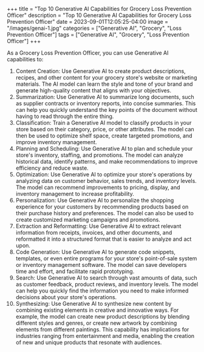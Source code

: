 +++
title = "Top 10 Generative AI Capabilities for Grocery Loss Prevention Officer"
description = "Top 10 Generative AI Capabilities for Grocery Loss Prevention Officer"
date = 2023-09-01T12:05:25-04:00
image = "/images/genai-1.jpg"
categories = ["Generative AI", "Grocery", "Loss Prevention Officer"]
tags = ["Generative AI", "Grocery", "Loss Prevention Officer"]
+++

As a Grocery Loss Prevention Officer, you can use Generative AI capabilities to:

1. Content Creation: Use Generative AI to create product descriptions, recipes, and other content for your grocery store's website or marketing materials. The AI model can learn the style and tone of your brand and generate high-quality content that aligns with your objectives.
2. Summarization: Use Generative AI to summarize long documents, such as supplier contracts or inventory reports, into concise summaries. This can help you quickly understand the key points of the document without having to read through the entire thing.
3. Classification: Train a Generative AI model to classify products in your store based on their category, price, or other attributes. The model can then be used to optimize shelf space, create targeted promotions, and improve inventory management.
4. Planning and Scheduling: Use Generative AI to plan and schedule your store's inventory, staffing, and promotions. The model can analyze historical data, identify patterns, and make recommendations to improve efficiency and reduce waste.
5. Optimization: Use Generative AI to optimize your store's operations by analyzing data on customer behavior, sales trends, and inventory levels. The model can recommend improvements to pricing, display, and inventory management to increase profitability.
6. Personalization: Use Generative AI to personalize the shopping experience for your customers by recommending products based on their purchase history and preferences. The model can also be used to create customized marketing campaigns and promotions.
7. Extraction and Reformatting: Use Generative AI to extract relevant information from receipts, invoices, and other documents, and reformatted it into a structured format that is easier to analyze and act upon.
8. Code Generation: Use Generative AI to generate code snippets, templates, or even entire programs for your store's point-of-sale system or inventory management software. The model can save developers time and effort, and facilitate rapid prototyping.
9. Search: Use Generative AI to search through vast amounts of data, such as customer feedback, product reviews, and inventory levels. The model can help you quickly find the information you need to make informed decisions about your store's operations.
10. Synthesizing: Use Generative AI to synthesize new content by combining existing elements in creative and innovative ways. For example, the model can create new product descriptions by blending different styles and genres, or create new artwork by combining elements from different paintings. This capability has implications for industries ranging from entertainment and media, enabling the creation of new and unique products that resonate with audiences.